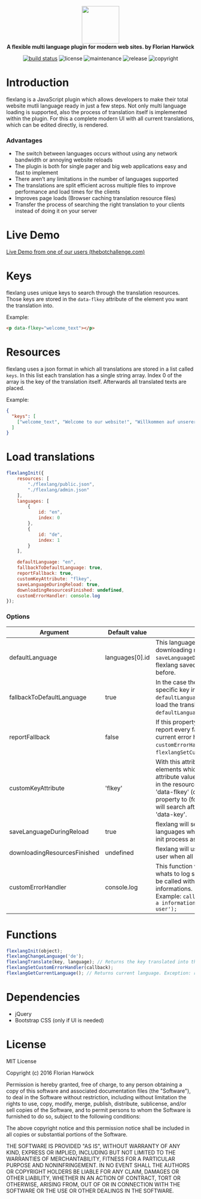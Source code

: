 <p align="center">
    <a href="#0">
        <img src="https://raw.githubusercontent.com/harwoeck/flexlang/master/logo/logo.png" height="100px">
    </a>
    <br>
    <strong>A flexible multi language plugin for modern web sites. by Florian Harwöck</strong>
</p>

<p align="center">
    <a href="https://travis-ci.org/harwoeck/flexlang"><img src="https://travis-ci.org/harwoeck/flexlang.svg?branch=master" alt="build status"></a>
    <img src="https://img.shields.io/badge/license-MIT%20license-blue.svg" alt="license">
    <img src="https://img.shields.io/badge/maintained%3F-yes-brightgreen.svg" alt="maintenance">
    <img src="https://img.shields.io/badge/release-beta%20development-orange.svg" alt="release">
    <img src="https://img.shields.io/badge/copyright-florian%20harwoeck%202016-red.svg" alt="copyright">
</p>

# Introduction
flexlang is a JavaScript plugin which allows developers to make their total website mutli language ready in just a few steps. Not only multi language loading is supported, also the process of translation itself is implemented within the plugin. For this a complete modern UI with all current translations, which can be edited directly, is rendered.

### Advantages
* The switch between languages occurs without using any network bandwidth or annoying website reloads
* The plugin is both for single pager and big web applications easy and fast to implement
* There aren’t any limitations in the number of languages supported
* The translations are split efficient across multiple files to improve performance and load times for the clients
* Improves page loads (Browser caching translation resource files)
* Transfer the process of searching the right translation to your clients instead of doing it on your server

# Live Demo
[Live Demo from one of our users (thebotchallenge.com)](https://thebotchallenge.com)

# Keys
flexlang uses unique keys to search through the translation resources. Those keys are stored in the `data-flkey` attribute of the element you want the translation into.

Example:
```html
<p data-flkey="welcome_text"></p>
```

# Resources
flexlang uses a json format in which all translations are stored in a list called `keys`. In this list each translation has a single string array. Index 0 of the array is the key of the translation itself. Afterwards all translated texts are placed.

Example:
```json
{
  "keys": [
    ["welcome_text", "Welcome to our website!", "Willkommen auf unserer Webseite!"]
  ]
}
```

# Load translations
```javascript
flexlangInit({
    resources: [
        "./flexlang/public.json",
        "./flexlang/admin.json"
    ],
    languages: [
        {
            id: "en",
            index: 0
        },
        {
            id: "de",
            index: 1
        }
    ],

    defaultLanguage: "en",
    fallbackToDefaultLanguage: true,
    reportFallback: true,
    customKeyAttribute: "flkey",
    saveLanguageDuringReload: true,
    downloadingResourcesFinished: undefined,
    customErrorHandler: console.log
});
```

### Options
Argument | Default value | Description
-------- | ------------- | -----------
defaultLanguage | languages[0].id | This language will be loaded after downloading resources. Except: `saveLanguageDuringReload` is set to true and flexlang saved the language in this browser before.
fallbackToDefaultLanguage | true | In the case there isn't a translation for a specific key in a language (other than `defaultLanguage`) flexlang will load try to load the translation from the `defaultLanguage`.
reportFallback | false | If this property is set to true, flexlang will report every fallback scenario to the current error handler (can be set through `customErrorHandler` or `flexlangSetCustomErrorHandler(callback)`).
customKeyAttribute | 'flkey' | With this attribute flexlang detects elements which need a translation. The attribute value is the translation key defined in the resource file. If you don't want to use 'data-flkey' (default) you can set this property to (for example) 'key' and flexlang will search after all elements with attribute 'data-key'.
saveLanguageDuringReload | true | flexlang will set browser cookies to save languages which will be used in the next init process as inital language for the user.
downloadingResourcesFinished | undefined | flexlang will use this callback to inform the user when all resources are loaded.
customErrorHandler | console.log | This function will be called when flexlang whats to log something. All callbacks will be called with a string which contains all informations.<br>Example: `callback('[flexlang.js] This is a information from flexlang to inform my user');`

# Functions

```javascript
flexlangInit(object);
flexlangChangeLanguage('de');
flexlangTranslate(key, language); // Returns the key translated into the language. Exception: return undefined (see log)
flexlangSetCustomErrorHandler(callback);
flexlangGetCurrentLanguage(); // Returns current language. Exception: return undefined (see log)
```

# Dependencies
* jQuery
* Bootstrap CSS (only if UI is needed) 

# License 
MIT License

Copyright (c) 2016 Florian Harwöck

Permission is hereby granted, free of charge, to any person obtaining a copy
of this software and associated documentation files (the "Software"), to deal
in the Software without restriction, including without limitation the rights
to use, copy, modify, merge, publish, distribute, sublicense, and/or sell
copies of the Software, and to permit persons to whom the Software is
furnished to do so, subject to the following conditions:

The above copyright notice and this permission notice shall be included in all
copies or substantial portions of the Software.

THE SOFTWARE IS PROVIDED "AS IS", WITHOUT WARRANTY OF ANY KIND, EXPRESS OR
IMPLIED, INCLUDING BUT NOT LIMITED TO THE WARRANTIES OF MERCHANTABILITY,
FITNESS FOR A PARTICULAR PURPOSE AND NONINFRINGEMENT. IN NO EVENT SHALL THE
AUTHORS OR COPYRIGHT HOLDERS BE LIABLE FOR ANY CLAIM, DAMAGES OR OTHER
LIABILITY, WHETHER IN AN ACTION OF CONTRACT, TORT OR OTHERWISE, ARISING FROM,
OUT OF OR IN CONNECTION WITH THE SOFTWARE OR THE USE OR OTHER DEALINGS IN THE
SOFTWARE.
